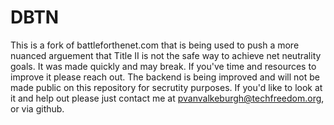 DBTN
====
This is a fork of battleforthenet.com that is being used to push a more nuanced arguement that Title II is not the safe way to achieve net neutrality goals. It was made quickly and may break. If you've time and resources to improve it please reach out. The backend is being improved and will not be made public on this repository for secrutity purposes. If you'd like to look at it and help out please just contact me at pvanvalkeburgh@techfreedom.org, or via github. 
